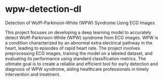 # wpw-detection-dl
Detection of Wolff-Parkinson-White (WPW) Syndrome Using ECG Images

This project focuses on developing a deep learning model to accurately detect Wolff-Parkinson-White (WPW) syndrome from ECG images. WPW is a condition characterized by an abnormal extra electrical pathway in the heart, leading to episodes of rapid heart rate. The project involves preprocessing ECG images, training the model on a labeled dataset, and evaluating its performance using standard classification metrics. The ultimate goal is to create a reliable and efficient tool for early detection and diagnosis of WPW syndrome, aiding healthcare professionals in timely intervention and treatment.
